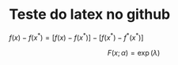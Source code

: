 # Teste do latex no github

$f(x) - f(x^*) = [f(x) - f(x^*)] - [f(x^*) - f^*(x^*)]$


$$
F(x ; \alpha) = \exp(\lambda)
$$